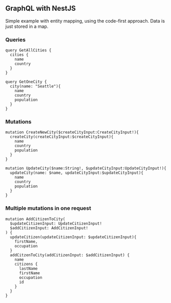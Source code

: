 ## GraphQL with NestJS

Simple example with entity mapping, using the code-first approach. Data is just stored in a map.
### Queries
```
query GetAllCities {
  cities {
    name
    country
  }
}

query GetOneCity {
  city(name: "Seattle"){
    name
    country
    population
  }
}
```

### Mutations
```
mutation CreateNewCity($createCityInput:CreateCityInput!){
  createCity(createCityInput:$createCityInput){
    name
    country
    population
  }
}

mutation UpdateCity($name:String!, $updateCityInput:UpdateCityInput!){
  updateCity(name: $name, updateCityInput:$updateCityInput){
    name
    country
    population
  }
}
```

### Multiple mutations in one request
```
mutation AddCitizenToCity(
  $updateCitizenInput: UpdateCitizenInput!
  $addCitizenInput: AddCitizenInput!
) {
  updateCitizen(updateCitizenInput: $updateCitizenInput){
    firstName,
    occupation
  }
  addCitzenToCity(addCitizenInput: $addCitizenInput) {
    name
    citizens {
      lastName
      firstName
      occupation
      id
    }
  }
}
```